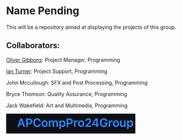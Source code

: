 # Name Pending
This will be a repository aimed at displaying the projects of this group. 
## Collaborators: 

[Oliver Gibbons](https://github.com/OliverGibbons1): Project Manager, Programming

[Ian Turner]([https://github.com/Ian-Turner4](https://ian-turner4.github.io/ProgrammingPortfolio/)): Project Support, Programming

John Mccullough: SFX and Post Processing, Programming

Bryce Thomson: Quality Assurance, Programming

Jack Wakefield: Art and Multimedia, Programming

![image](https://github.com/OliverGibbons1/APCompPro24Group/blob/main/images/Screenshot%202023-10-09%20at%208.47.38%20AM.png?raw=true)
